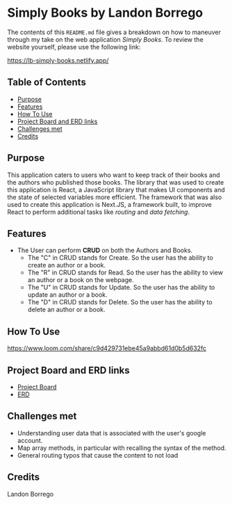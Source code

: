 # Simply Books by Landon Borrego

The contents of this `README.md` file gives a breakdown on how to maneuver through my take on the web application _Simply Books_. To review the website yourself, please use the following link:

https://lb-simply-books.netlify.app/

## Table of Contents
- [Purpose](https://github.com/lndnbrr/simply-books-official/blob/main/README.md#purpose)
- [Features](https://github.com/lndnbrr/simply-books-official/blob/main/README.md#features)
- [How To Use](https://github.com/lndnbrr/simply-books-official/blob/main/README.md#how-to-use)
- [Project Board and ERD links](https://github.com/lndnbrr/simply-books-official/blob/main/README.md#project-board-and-erd-links)
- [Challenges met](https://github.com/lndnbrr/simply-books-official/blob/main/README.md#challenges-met)
- [Credits](https://github.com/lndnbrr/simply-books-official/blob/main/README.md#credits)

## Purpose
This application caters to users who want to keep track of their books and the authors who published those books. The library that was used to create this application is React, a JavaScript library that makes UI components and the state of selected variables more efficient. The framework that was also used to create this application is Next.JS, a framework built, to improve React to perform additional tasks like _routing_ and _data fetching_.

## Features
- The User can perform **CRUD** on both the Authors and Books.
   - The "C" in CRUD stands for Create. So the user has the ability to create an author or a book.
   - The "R" in CRUD stands for Read. So the user has the ability to view an author or a book on the webpage.
   - The "U" in CRUD stands for Update. So the user has the ability to update an author or a book.
   - The "D" in CRUD stands for Delete. So the user has the ability to delete an author or a book.

## How To Use
https://www.loom.com/share/c9d429731ebe45a9abbd61d0b5d632fc

## Project Board and ERD links
- [Project Board](https://github.com/users/lndnbrr/projects/2/views/1)
- [ERD](https://dbdiagram.io/d/Almost-Amazon-60315ba6fcdcb6230b20bbaa?utm_source=dbdiagram_embed&utm_medium=bottom_open)

## Challenges met
- Understanding user data that is associated with the user's google account.
- Map array methods, in particular with recalling the syntax of the method.
- General routing typos that cause the content to not load
## Credits
Landon Borrego
